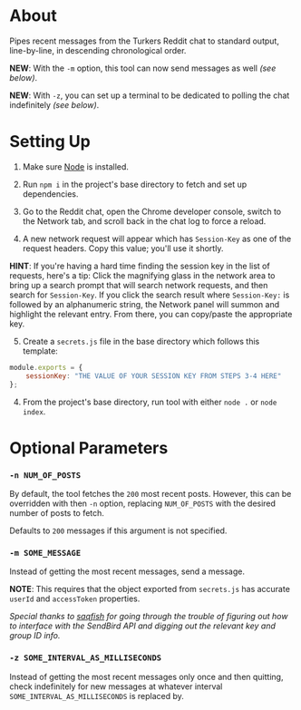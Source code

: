 # About

Pipes recent messages from the Turkers Reddit chat to standard output, line-by-line, in descending chronological order.

**NEW**: With the `-m` option, this tool can now send messages as well *(see below)*.

**NEW**: With `-z`, you can set up a terminal to be dedicated to polling the chat indefinitely *(see below)*.

# Setting Up

1. Make sure [Node](https://nodejs.org/en/download/) is installed.

2. Run `npm i` in the project's base directory to fetch and set up dependencies.

3. Go to the Reddit chat, open the Chrome developer console, switch to the Network tab, and scroll back in the chat log to force a reload.

4. A new network request will appear which has `Session-Key` as one of the request headers. Copy this value; you'll use it shortly.

**HINT**: If you're having a hard time finding the session key in the list of requests, here's a tip: Click the magnifying glass in the network area to bring up a search prompt that will search network requests, and then search for `Session-Key`. If you click the search result where `Session-Key:` is followed by an alphanumeric string, the Network panel will summon and highlight the relevant entry. From there, you can copy/paste the appropriate key.

5. Create a `secrets.js` file in the base directory which follows this template:

```js
module.exports = {
    sessionKey: "THE VALUE OF YOUR SESSION KEY FROM STEPS 3-4 HERE"
};
```

4. From the project's base directory, run tool with either `node .` or `node index`.

# Optional Parameters

### `-n NUM_OF_POSTS`

By default, the tool fetches the `200` most recent posts. However, this can be overridden with then `-n` option, replacing `NUM_OF_POSTS` with the desired number of posts to fetch.

Defaults to `200` messages if this argument is not specified.

### `-m SOME_MESSAGE`

Instead of getting the most recent messages, send a message.

**NOTE**: This requires that the object exported from `secrets.js` has accurate `userId` and `accessToken` properties.

*Special thanks to [saqfish](https://www.github.com/saqfish) for going through the trouble of figuring out how to interface with the SendBird API and digging out the relevant key and group ID info.*

### `-z SOME_INTERVAL_AS_MILLISECONDS`

Instead of getting the most recent messages only once and then quitting, check indefinitely for new messages at whatever interval `SOME_INTERVAL_AS_MILLISECONDS` is replaced by. 
